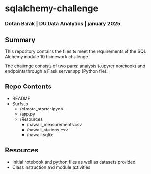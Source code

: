 # sqlalchemy-challenge

### Dotan Barak | DU Data Analytics | january 2025

## Summary

This repository contains the files to meet the requirements of the SQL Alchemy module 10 homework challenge.

The challenge consists of two parts: analysis (Jupyter notebook) and endpoints through a Flask server app (Python file).

## Repo Contents

- README
- Surfsup
  - /climate_starter.ipynb
  - /app.py
  - /Resources
    - /hawaii_measurements.csv
    - /hawaii_stations.csv
    - /hawaii.sqlite

## Resources

- Initial notebook and python files as well as datasets provided
- Class instruction and module activities
